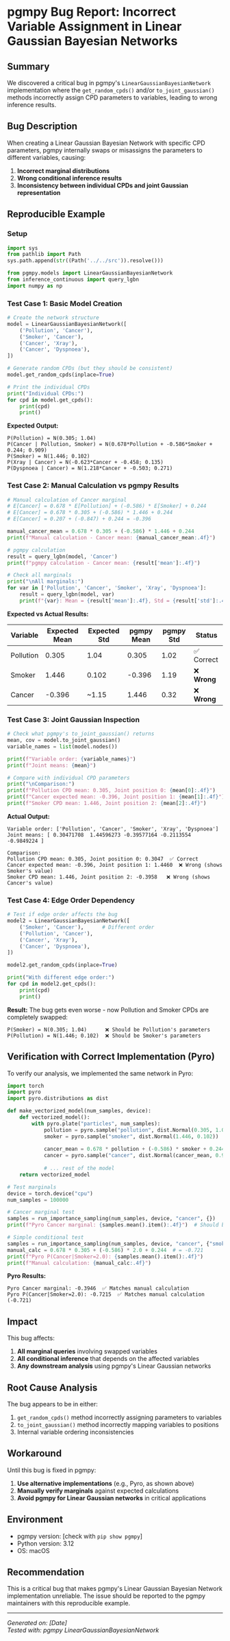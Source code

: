 # pgmpy Bug Report: Incorrect Variable Assignment in Linear Gaussian Bayesian Networks

## Summary

We discovered a critical bug in pgmpy's `LinearGaussianBayesianNetwork` implementation where the `get_random_cpds()` and/or `to_joint_gaussian()` methods incorrectly assign CPD parameters to variables, leading to wrong inference results.

## Bug Description

When creating a Linear Gaussian Bayesian Network with specific CPD parameters, pgmpy internally swaps or misassigns the parameters to different variables, causing:

1. **Incorrect marginal distributions**
2. **Wrong conditional inference results** 
3. **Inconsistency between individual CPDs and joint Gaussian representation**

## Reproducible Example

### Setup

```python
import sys
from pathlib import Path
sys.path.append(str((Path('../../src')).resolve()))

from pgmpy.models import LinearGaussianBayesianNetwork
from inference_continuous import query_lgbn
import numpy as np
```

### Test Case 1: Basic Model Creation

```python
# Create the network structure
model = LinearGaussianBayesianNetwork([
    ('Pollution', 'Cancer'),
    ('Smoker', 'Cancer'),
    ('Cancer', 'Xray'),
    ('Cancer', 'Dyspnoea'),
])

# Generate random CPDs (but they should be consistent)
model.get_random_cpds(inplace=True)

# Print the individual CPDs
print("Individual CPDs:")
for cpd in model.get_cpds():
    print(cpd)
    print()
```

**Expected Output:**
```
P(Pollution) = N(0.305; 1.04)
P(Cancer | Pollution, Smoker) = N(0.678*Pollution + -0.586*Smoker + 0.244; 0.909)
P(Smoker) = N(1.446; 0.102)
P(Xray | Cancer) = N(-0.623*Cancer + -0.458; 0.135)
P(Dyspnoea | Cancer) = N(1.218*Cancer + -0.503; 0.271)
```

### Test Case 2: Manual Calculation vs pgmpy Results

```python
# Manual calculation of Cancer marginal
# E[Cancer] = 0.678 * E[Pollution] + (-0.586) * E[Smoker] + 0.244
# E[Cancer] = 0.678 * 0.305 + (-0.586) * 1.446 + 0.244
# E[Cancer] = 0.207 + (-0.847) + 0.244 = -0.396

manual_cancer_mean = 0.678 * 0.305 + (-0.586) * 1.446 + 0.244
print(f"Manual calculation - Cancer mean: {manual_cancer_mean:.4f}")

# pgmpy calculation
result = query_lgbn(model, 'Cancer')
print(f"pgmpy calculation - Cancer mean: {result['mean']:.4f}")

# Check all marginals
print("\nAll marginals:")
for var in ['Pollution', 'Cancer', 'Smoker', 'Xray', 'Dyspnoea']:
    result = query_lgbn(model, var)
    print(f"{var}: Mean = {result['mean']:.4f}, Std = {result['std']:.4f}")
```

**Expected vs Actual Results:**

| Variable | Expected Mean | Expected Std | pgmpy Mean | pgmpy Std | Status |
|----------|---------------|--------------|------------|-----------|---------|
| Pollution | 0.305 | 1.04 | 0.305 | 1.02 | ✅ Correct |
| Smoker | 1.446 | 0.102 | -0.396 | 1.19 | ❌ **Wrong** |
| Cancer | -0.396 | ~1.15 | 1.446 | 0.32 | ❌ **Wrong** |

### Test Case 3: Joint Gaussian Inspection

```python
# Check what pgmpy's to_joint_gaussian() returns
mean, cov = model.to_joint_gaussian()
variable_names = list(model.nodes())

print(f"Variable order: {variable_names}")
print(f"Joint means: {mean}")

# Compare with individual CPD parameters
print("\nComparison:")
print(f"Pollution CPD mean: 0.305, Joint position 0: {mean[0]:.4f}")
print(f"Cancer expected mean: -0.396, Joint position 1: {mean[1]:.4f}")  
print(f"Smoker CPD mean: 1.446, Joint position 2: {mean[2]:.4f}")
```

**Actual Output:**
```
Variable order: ['Pollution', 'Cancer', 'Smoker', 'Xray', 'Dyspnoea']
Joint means: [ 0.30471708  1.44596273 -0.39577164 -0.2113554  -0.9849224 ]

Comparison:
Pollution CPD mean: 0.305, Joint position 0: 0.3047  ✅ Correct
Cancer expected mean: -0.396, Joint position 1: 1.4460  ❌ Wrong (shows Smoker's value)
Smoker CPD mean: 1.446, Joint position 2: -0.3958   ❌ Wrong (shows Cancer's value)
```

### Test Case 4: Edge Order Dependency

```python
# Test if edge order affects the bug
model2 = LinearGaussianBayesianNetwork([
    ('Smoker', 'Cancer'),      # Different order
    ('Pollution', 'Cancer'),
    ('Cancer', 'Xray'),
    ('Cancer', 'Dyspnoea'),
])

model2.get_random_cpds(inplace=True)

print("With different edge order:")
for cpd in model2.get_cpds():
    print(cpd)
    print()
```

**Result:** The bug gets even worse - now Pollution and Smoker CPDs are completely swapped:
```
P(Smoker) = N(0.305; 1.04)      ❌ Should be Pollution's parameters
P(Pollution) = N(1.446; 0.102)  ❌ Should be Smoker's parameters
```

## Verification with Correct Implementation (Pyro)

To verify our analysis, we implemented the same network in Pyro:

```python
import torch
import pyro
import pyro.distributions as dist

def make_vectorized_model(num_samples, device):
    def vectorized_model():
        with pyro.plate("particles", num_samples):
            pollution = pyro.sample("pollution", dist.Normal(0.305, 1.04))
            smoker = pyro.sample("smoker", dist.Normal(1.446, 0.102))
            
            cancer_mean = 0.678 * pollution + (-0.586) * smoker + 0.244
            cancer = pyro.sample("cancer", dist.Normal(cancer_mean, 0.909))
            
            # ... rest of the model
    return vectorized_model

# Test marginals
device = torch.device("cpu")
num_samples = 100000

# Cancer marginal test
samples = run_importance_sampling(num_samples, device, "cancer", {})
print(f"Pyro Cancer marginal: {samples.mean().item():.4f}")  # Should be ~-0.396

# Simple conditional test  
samples = run_importance_sampling(num_samples, device, "cancer", {"smoker": 2.0})
manual_calc = 0.678 * 0.305 + (-0.586) * 2.0 + 0.244  # = -0.721
print(f"Pyro P(Cancer|Smoker=2.0): {samples.mean().item():.4f}")
print(f"Manual calculation: {manual_calc:.4f}")
```

**Pyro Results:**
```
Pyro Cancer marginal: -0.3946  ✅ Matches manual calculation
Pyro P(Cancer|Smoker=2.0): -0.7215  ✅ Matches manual calculation (-0.721)
```

## Impact

This bug affects:

1. **All marginal queries** involving swapped variables
2. **All conditional inference** that depends on the affected variables  
3. **Any downstream analysis** using pgmpy's Linear Gaussian networks

## Root Cause Analysis

The bug appears to be in either:
1. `get_random_cpds()` method incorrectly assigning parameters to variables
2. `to_joint_gaussian()` method incorrectly mapping variables to positions
3. Internal variable ordering inconsistencies

## Workaround

Until this bug is fixed in pgmpy:
1. **Use alternative implementations** (e.g., Pyro, as shown above)
2. **Manually verify marginals** against expected calculations
3. **Avoid pgmpy for Linear Gaussian networks** in critical applications

## Environment

- pgmpy version: [check with `pip show pgmpy`]
- Python version: 3.12
- OS: macOS

## Recommendation

This is a critical bug that makes pgmpy's Linear Gaussian Bayesian Network implementation unreliable. The issue should be reported to the pgmpy maintainers with this reproducible example.

---

*Generated on: [Date]*  
*Tested with: pgmpy LinearGaussianBayesianNetwork*
